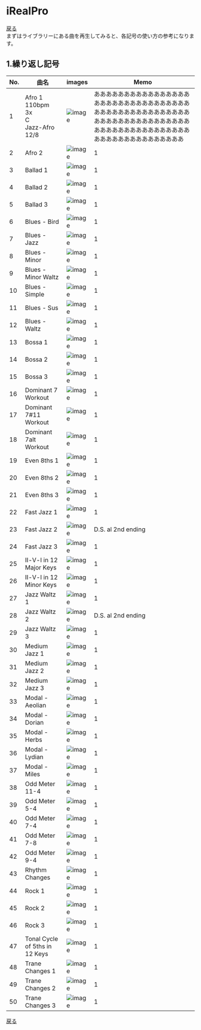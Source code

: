 # iRealPro
[戻る](./README.md)  
まずはライブラリーにある曲を再生してみると、各記号の使い方の参考になります。

## 1.繰り返し記号
|No.|曲名|images|Memo|
|---|---|---|---|
|1|Afro 1<br>110bpm<br>3x<br>C<br>Jazz-Afro 12/8|<img src="images/01.png" alt="image">|あああああああああああああああああああああああああああああああああああああああああああああああああああああああああああああああああああああああああああああああああああああああああああああああ|
|2|Afro 2|<img src="images/02.png" alt="image">|1|
|3|Ballad 1|<img src="images/03.png" alt="image">|1|
|4|Ballad 2|<img src="images/04.png" alt="image">|1|
|5|Ballad 3|<img src="images/05.png" alt="image">|1|
|6|Blues - Bird|<img src="images/06.png" alt="image">|1|
|7|Blues - Jazz|<img src="images/07.png" alt="image">|1|
|8|Blues - Minor|<img src="images/08.png" alt="image">|1|
|9|Blues - Minor Waltz|<img src="images/09.png" alt="image">|1|
|10|Blues - Simple|<img src="images/10.png" alt="image">|1|
|11|Blues - Sus|<img src="images/11.png" alt="image">|1|
|12|Blues - Waltz|<img src="images/12.png" alt="image">|1|
|13|Bossa 1|<img src="images/13.png" alt="image">|1|
|14|Bossa 2|<img src="images/14.png" alt="image">|1|
|15|Bossa 3|<img src="images/15.png" alt="image">|1|
|16|Dominant 7 Workout|<img src="images/16.png" alt="image">|1|
|17|Dominant 7#11 Workout|<img src="images/17.png" alt="image">|1|
|18|Dominant 7alt Workout|<img src="images/18.png" alt="image">|1|
|19|Even 8ths 1|<img src="images/19.png" alt="image">|1|
|20|Even 8ths 2|<img src="images/20.png" alt="image">|1|
|21|Even 8ths 3|<img src="images/21.png" alt="image">|1|
|22|Fast Jazz 1|<img src="images/22.png" alt="image">|1|
|23|Fast Jazz 2|<img src="images/23.png" alt="image">|D.S. al 2nd ending|
|24|Fast Jazz 3|<img src="images/24.png" alt="image">|1|
|25|Ⅱ-Ⅴ-Ⅰ in 12 Major Keys|<img src="images/25.png" alt="image">|1|
|26|Ⅱ-Ⅴ-Ⅰ in 12 Minor Keys|<img src="images/26.png" alt="image">|1|
|27|Jazz Waltz 1|<img src="images/27.png" alt="image">|1|
|28|Jazz Waltz 2|<img src="images/28.png" alt="image">|D.S. al 2nd ending|
|29|Jazz Waltz 3|<img src="images/29.png" alt="image">|1|
|30|Medium Jazz 1|<img src="images/30.png" alt="image">|1|
|31|Medium Jazz 2|<img src="images/31.png" alt="image">|1|
|32|Medium Jazz 3|<img src="images/32.png" alt="image">|1|
|33|Modal - Aeolian|<img src="images/33.png" alt="image">|1|
|34|Modal - Dorian|<img src="images/34.png" alt="image">|1|
|35|Modal - Herbs|<img src="images/35.png" alt="image">|1|
|36|Modal - Lydian|<img src="images/36.png" alt="image">|1|
|37|Modal - Miles|<img src="images/37.png" alt="image">|1|
|38|Odd Meter 11-4|<img src="images/38.png" alt="image">|1|
|39|Odd Meter 5-4|<img src="images/39.png" alt="image">|1|
|40|Odd Meter 7-4|<img src="images/40.png" alt="image">|1|
|41|Odd Meter 7-8|<img src="images/41.png" alt="image">|1|
|42|Odd Meter 9-4|<img src="images/42.png" alt="image">|1|
|43|Rhythm Changes|<img src="images/43.png" alt="image">|1|
|44|Rock 1|<img src="images/44.png" alt="image">|1|
|45|Rock 2|<img src="images/45.png" alt="image">|1|
|46|Rock 3|<img src="images/46.png" alt="image">|1|
|47|Tonal Cycle of 5ths in 12 Keys|<img src="images/47.png" alt="image">|1|
|48|Trane Changes 1|<img src="images/48.png" alt="image">|1|
|49|Trane Changes 2|<img src="images/49.png" alt="image">|1|
|50|Trane Changes 3|<img src="images/50.png" alt="image">|1|

[戻る](./README.md)  